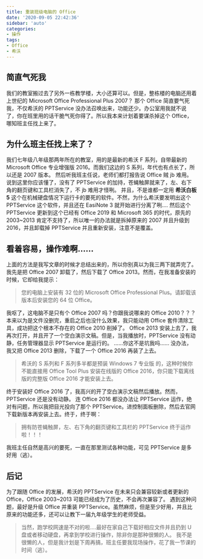 ```yaml
---
title: 重装班级电脑的 Office
date: '2020-09-05 22:42:36'
sidebar: 'auto'
categories:
- 操作
tags:
- Office
- 希沃
---
```

## 简直气死我
我们的教室搬过去了另外一栋教学楼，大小还算可以。但是，整栋楼的电脑还用着上世纪的 Microsoft Office Professional Plus 2007？
那个 Office 简直要气死我，不仅希沃的 PPTService 没办法召唤出来，功能还少。办公室用我就不说了，你在班里用的话干脆气死你得了。所以我本来计划着要谋杀掉这个 Office，哪知班主任找上来了。

## 为什么班主任找上来了？
我们七年级八年级那两年所在的教室，用的是最新的希沃 F 系列，自带最新的 Microsoft Office 专业增强版 2016。而我们这边的 S 系列，年代也有点长了，所以还是 2007 版本。
然后听我班主任说，老师们都打报告说 Office 贼 jb 难用。说到这里你应该懂了，没有了 PPTService 的加持，苍蝇触屏就来了，左、右下角的翻页键和工具栏消失了，不 jb 难用才怪咧。
并且，不是谁都一定用 **希沃白板 5** 这个在机械硬盘情况下运行卡的要死的软件。不然，为什么希沃要发明出这个 PPTService 这个软件，并且还在 EasiNote 3 就开始进行分离了咧....
然后这个 PPTService 更新到这个已经有 Office 2019 和 Microsoft 365 的时代，原先的 2003~2013 肯定不支持了，所以唯一的办法就是拆掉原来的 2007 并且升级到 2016，并且卸载掉 PPTService 并且重新安装，注意不是覆盖。

## 看着容易，操作难啊......
上面的方法是我写文章的时候才总结出来的，所以你别真以为我三两下就弄完了。
我先是把 Office 2007 卸载了，然后下载了 Office 2013。然而，在我准备安装的时候，它却给我提示：
> 您的电脑上安装有 32 位的 Microsoft Office Professional Plus。请卸载该版本后安装您的 64 位 Office。

我呕了，这电脑不是只有个 Office 2007 吗？你跟我说哪来的 Office 2010？？？
本来以为是文件没删完，重启之后也没什么效果，我只能动用 Office 套件清除工具，成功把这个根本不存在的 Office 2010 削掉了。
Office 2013 安装上去了，我再次打开，并且开了一个空白演示文稿。但是，当我播放时，PPTService 没有动静，任务管理器显示 PPTService 是运行的。
......你这不是坑我吗......
没办法，我又把 Office 2013 删除，下载了一个 Office 2016 再装了上去。
> 希沃的 S 系列和 F 系列多半都是预装 Windows 7 专业版 的，这种时候你不能直接用 Office Tool Plus 安装在线版的 Office 2016，你只能下载离线版的完整版 Office 2016 才能安装上去。

终于安装好 Office 2016 了，我高兴的开了空白演示文稿然后播放。然而，PPTService 还是没有动静。
连 Office 2016 都没办法让 PPTService 运作，绝对有问题，所以我把目光投向了那个 PPTService。进控制面板删除，然后去官网下载新版本再安装上去。终于，终于啊：
> 拥有防苍蝇触屏，左、右下角的翻页键和工具栏的 PPTService 终于运作啦！！！

我班主任自然是高兴的要死，一直在那里测试各种功能，可见 PPTService 是多好用（逃）。

## 后记
为了跟随 Office 的发展，希沃的 PPTService 在未来只会兼容较新或者更新的 Office，Office 2003~2013 可能已经成为了历史，不会再次兼容了。
遇到这种问题，最好是升级 Office 并重装 PPTService。虽然麻烦，但是至少好用，并且比原来的功能还多，还可以让教下一届九年级学生的老师受益。
> 当然，跑学校网速是不对的啦....最好在家自己下载好相应文件并且扔到 U 盘或者移动硬盘，再拿到学校进行操作，除非你是那种很懒的人。
> 我不是很懒的人，但是我计划是下周再搞，班主任要我现场操作，花了我一节课的时间（逃）。